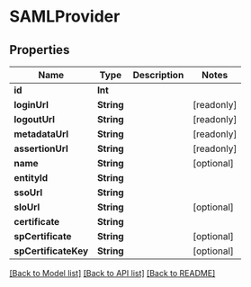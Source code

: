 # SAMLProvider

## Properties

Name | Type | Description | Notes
------------ | ------------- | ------------- | -------------
**id** | **Int** |  | 
**loginUrl** | **String** |  | [readonly] 
**logoutUrl** | **String** |  | [readonly] 
**metadataUrl** | **String** |  | [readonly] 
**assertionUrl** | **String** |  | [readonly] 
**name** | **String** |  | [optional] 
**entityId** | **String** |  | 
**ssoUrl** | **String** |  | 
**sloUrl** | **String** |  | [optional] 
**certificate** | **String** |  | 
**spCertificate** | **String** |  | [optional] 
**spCertificateKey** | **String** |  | [optional] 

[[Back to Model list]](../#documentation-for-models) [[Back to API list]](../#documentation-for-api-endpoints) [[Back to README]](../)


